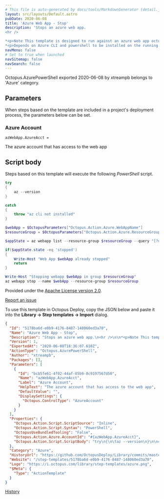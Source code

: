 ```yaml
---
# This file is auto-generated by docs/tools/MarkdownGenerator (detail.js)
layout: src/layouts/Default.astro
pubDate: 2020-06-08
title: 'Azure Web App - Stop'
description: 'Stops an azure web app.
<hr />

*<p>Note This template is designed to run against an azure web app octopus target </p>*
*<p>Depends on Azure CLI and powershell to be installed on the running machine</p>*'
navMenu: false
# Set to true when launched
navSitemap: false
navSearch: false
---
```


Octopus.AzurePowerShell exported 2020-06-08 by xtreampb belongs to 'Azure' category.

## Parameters

When steps based on the template are included in a project's deployment process, the parameters below can be set.


<div class="param">

### Azure Account

`azWebApp.AzureAcct = `

The azure account that has access to the web app

</div>
        

## Script body

Steps based on this template will execute the following *PowerShell* script.

```powershell
try
{
	az --version
}

catch
{
	throw "az cli not installed"
}

$webApp = $OctopusParameters["Octopus.Action.Azure.WebAppName"]
$resourceGroup = $OctopusParameters["Octopus.Action.Azure.ResourceGroupName"]

$appState = az webapp list --resource-group $resourceGroup --query "[?name=='$webApp'].{state: state, hostName: defaultHostName}" | ConvertFrom-Json

if($appState.state -eq 'stopped')
{
	Write-Host "Web App $webApp already stopped"
    return
}

Write-Host "Stopping webapp $webApp in group $resourceGroup"
az webapp stop --name $webApp --resource-group $resourceGroup

```

Provided under the [Apache License version 2.0](https://github.com/OctopusDeploy/Library/blob/master/LICENSE.txt).

[Report an issue](https://github.com/OctopusDeploy/Library/issues/new?assignees=&labels=&projects=&template=bug-report.yml&title=Issue%20with%20Azure%20Web%20App%20-%20Stop&step-template=Azure%20Web%20App%20-%20Stop)

<div class="get-json">

To use this template in Octopus Deploy, copy the JSON below and paste it into the **Library → Step templates → Import** dialog.

```json
{
  "Id": "5178ba6d-e0b9-4176-8487-148060ed3a70",
  "Name": "Azure Web App - Stop",
  "Description": "Stops an azure web app.\n<hr />\n\n*<p>Note This template is designed to run against an azure web app octopus target </p>*\n*<p>Depends on Azure CLI and powershell to be installed on the running machine</p>*",
  "Version": 1,
  "ExportedAt": "2020-06-08T18:36:07.610Z",
  "ActionType": "Octopus.AzurePowerShell",
  "Author": "xtreampb",
  "Packages": [],
  "Parameters": [
    {
      "Id": "bcb5fe61-4f02-44af-85b9-8c9197567d50",
      "Name": "azWebApp.AzureAcct",
      "Label": "Azure Account",
      "HelpText": "The azure account that has access to the web app",
      "DefaultValue": "",
      "DisplaySettings": {
        "Octopus.ControlType": "AzureAccount"
      }
    }
  ],
  "Properties": {
    "Octopus.Action.Script.ScriptSource": "Inline",
    "Octopus.Action.Script.Syntax": "PowerShell",
    "OctopusUseBundledTooling": "False",
    "Octopus.Action.Azure.AccountId": "#{azWebApp.AzureAcct}",
    "Octopus.Action.Script.ScriptBody": "try\n{\n\taz --version\n}\n\ncatch\n{\n\tthrow \"az cli not installed\"\n}\n\n$webApp = $OctopusParameters[\"Octopus.Action.Azure.WebAppName\"]\n$resourceGroup = $OctopusParameters[\"Octopus.Action.Azure.ResourceGroupName\"]\n\n$appState = az webapp list --resource-group $resourceGroup --query \"[?name=='$webApp'].{state: state, hostName: defaultHostName}\" | ConvertFrom-Json\n\nif($appState.state -eq 'stopped')\n{\n\tWrite-Host \"Web App $webApp already stopped\"\n    return\n}\n\nWrite-Host \"Stopping webapp $webApp in group $resourceGroup\"\naz webapp stop --name $webApp --resource-group $resourceGroup\n"
  },
  "Category": "Azure",
  "HistoryUrl": "https://github.com/OctopusDeploy/Library/commits/master/step-templates//opt/buildagent/work/75443764cd38076d/step-templates/azure-web-app-stop.json",
  "Website": "/step-templates/5178ba6d-e0b9-4176-8487-148060ed3a70",
  "Logo": "https://i.octopus.com/library/step-templates/azure.png",
  "$Meta": {
    "Type": "ActionTemplate"
  }
}
```

[History](https://github.com/OctopusDeploy/Library/commits/master/step-templates/https://github.com/OctopusDeploy/Library/commits/master/step-templates//opt/buildagent/work/75443764cd38076d/step-templates/azure-web-app-stop.json)

</div>
